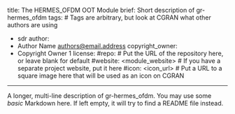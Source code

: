 title: The HERMES_OFDM OOT Module
brief: Short description of gr-hermes_ofdm
tags: # Tags are arbitrary, but look at CGRAN what other authors are using
  - sdr
author:
  - Author Name <authors@email.address>
copyright_owner:
  - Copyright Owner 1
license:
#repo: # Put the URL of the repository here, or leave blank for default
#website: <module_website> # If you have a separate project website, put it here
#icon: <icon_url> # Put a URL to a square image here that will be used as an icon on CGRAN
---
A longer, multi-line description of gr-hermes_ofdm.
You may use some *basic* Markdown here.
If left empty, it will try to find a README file instead.
